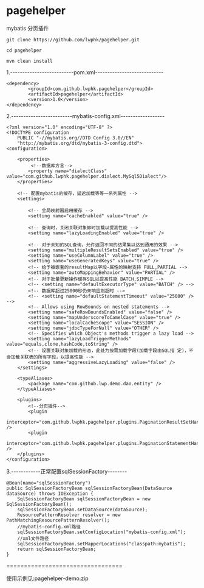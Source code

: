 # pagehelper

mybatis 分页插件

	git clone https://github.com/lwphk/pagehelper.git

	cd pagehelper

	mvn clean install

1.--------------------------pom.xml----------------------------

	<dependency>
			<groupId>com.github.lwphk.pagehelper</groupId>
			<artifactId>pagehelper</artifactId>
			<version>1.0</version>
	</dependency>


2.-------------------------mybatis-config.xml------------------

	<?xml version="1.0" encoding="UTF-8" ?>
	<!DOCTYPE configuration
		PUBLIC "-//mybatis.org//DTD Config 3.0//EN"
		"http://mybatis.org/dtd/mybatis-3-config.dtd">
	<configuration>
	
		<properties>
	   		 <!--数据库方言-->
			<property name="dialectClass" value="com.github.lwphk.pagehelper.dialect.MySql5Dialect"/>
		</properties>
	
		<!-- 配置mybatis的缓存，延迟加载等等一系列属性 -->
		<settings>

			<!-- 全局映射器启用缓存 -->
			<setting name="cacheEnabled" value="true" />

			<!-- 查询时，关闭关联对象即时加载以提高性能 -->
			<setting name="lazyLoadingEnabled" value="true" />

			<!-- 对于未知的SQL查询，允许返回不同的结果集以达到通用的效果 -->
			<setting name="multipleResultSetsEnabled" value="true" />
			<setting name="useColumnLabel" value="true" />
			<setting name="useGeneratedKeys" value="true" />
			<!-- 给予被嵌套的resultMap以字段-属性的映射支持 FULL,PARTIAL -->
			<setting name="autoMappingBehavior" value="PARTIAL" />
			<!-- 对于批量更新操作缓存SQL以提高性能 BATCH,SIMPLE -->
			<!-- <setting name="defaultExecutorType" value="BATCH" /> -->
			<!-- 数据库超过25000秒仍未响应则超时 -->
			<!-- <setting name="defaultStatementTimeout" value="25000" /> -->
			<!-- Allows using RowBounds on nested statements -->
			<setting name="safeRowBoundsEnabled" value="false" />
			<setting name="mapUnderscoreToCamelCase" value="true" />
			<setting name="localCacheScope" value="SESSION" />
			<setting name="jdbcTypeForNull" value="OTHER" />
			<!-- Specifies which Object's methods trigger a lazy load -->
			<setting name="lazyLoadTriggerMethods" value="equals,clone,hashCode,toString" />
			<!-- 设置关联对象加载的形态，此处为按需加载字段(加载字段由SQL指 定)，不会加载关联表的所有字段，以提高性能 -->
			<setting name="aggressiveLazyLoading" value="false" />
		</settings>

		<typeAliases>
			<package name="com.github.lwp.demo.dao.entity" />
		</typeAliases>

		<plugins>
			<!--分页插件-->
			<plugin
				interceptor="com.github.lwphk.pagehelper.plugins.PaginationResultSetHandlerInterceptor" />
			<plugin
				interceptor="com.github.lwphk.pagehelper.plugins.PaginationStatementHandlerInterceptor" />
		</plugins>
	</configuration>

3.------------正常配置sqlSessionFactory--------


	@Bean(name="sqlSessionFactory")
	public SqlSessionFactoryBean sqlSessionFactoryBean(DataSource dataSource) throws IOException {
		SqlSessionFactoryBean sqlSessionFactoryBean = new SqlSessionFactoryBean();
		sqlSessionFactoryBean.setDataSource(dataSource);
		ResourcePatternResolver resolver = new PathMatchingResourcePatternResolver();
		//mybatis-config.xml路径
		sqlSessionFactoryBean.setConfigLocation("mybatis-config.xml");
		//xml文件路径
		sqlSessionFactoryBean.setMapperLocations("classpath:mybatis");
		return sqlSessionFactoryBean;
	}

=================================

使用示例见:pagehelper-demo.zip



